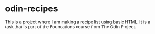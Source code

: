 # odin-recipes
This is a project where I am making a recipe list using basic HTML. It is a task that is part of the Foundations course from The Odin Project.